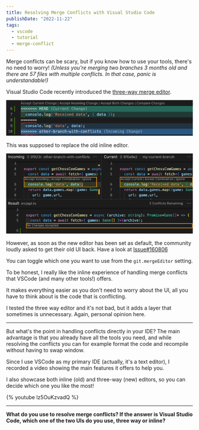 ```yaml
---
title: Resolving Merge Conflicts with Visual Studio Code
publishDate: "2022-11-22"
tags:
  - vscode
  - tutorial
  - merge-conflict
---
```


Merge conflicts can be scary, but if you know how to use your tools, there's no need to worry!
_(Unless you're merging two branches 3 months old and there are 57 files with multiple conflicts. In that case, panic is understandable!)_

Visual Studio Code recently introduced the [three-way merge editor](https://code.visualstudio.com/updates/v1_69#_3-way-merge-editor).

![Inline Editor](./ex-line.png)

This was supposed to replace the old inline editor.

![Three-way Editor](./ex-three-way.png)

However, as soon as the new editor has been set as default, the community loudly asked to get their old UI back. Have a look at [Issue#160806](https://github.com/microsoft/vscode/issues/160806)

You can toggle which one you want to use from the `git.mergeEditor` setting.

To be honest, I really like the inline experience of handling merge conflicts that VSCode (and many other tools!) offers.

It makes everything easier as you don't need to worry about the UI, all you have to think about is the code that is conflicting.

I tested the three way editor and it's not bad, but it adds a layer that sometimes is unnecessary. Again, personal opinion here.

---

But what's the point in handling conflicts directly in your IDE?
The main advantage is that you already have all the tools you need, and while resolving the conflicts you can for example format the code and recompile without having to swap window.

Since I use VSCode as my primary IDE (actually, it's a text editor), I recorded a video showing the main features it offers to help you.

I also showcase both inline (old) and three-way (new) editors, so you can decide which one you like the most!

{% youtube lz5OuKzvadQ %}

---

**What do you use to resolve merge conflicts? If the answer is Visual Studio Code, which one of the two UIs do you use, three way or inline?**
